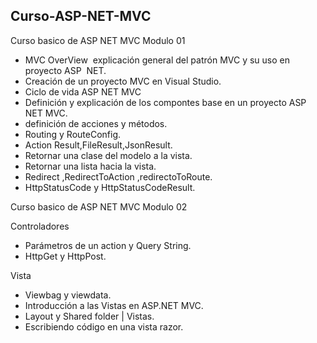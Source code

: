## Curso-ASP-NET-MVC
Curso basico de ASP NET MVC Modulo 01


* MVC OverView  explicación general del patrón MVC y su uso en proyecto ASP  NET.
* Creación de un proyecto MVC en Visual Studio.
* Ciclo de vida ASP NET MVC
* Definición y explicación de los compontes base en un proyecto ASP NET MVC.
* definición de acciones y métodos.
* Routing y RouteConfig.
* Action Result,FileResult,JsonResult.
* Retornar una clase del modelo a la vista.
* Retornar una lista hacia la vista.
* Redirect ,RedirectToAction ,redirectoToRoute.
* HttpStatusCode y HttpStatusCodeResult.

Curso basico de ASP NET MVC Modulo 02

Controladores

*	Parámetros de un action y Query String.
* HttpGet y HttpPost.

Vista

*	Viewbag y viewdata.
*	Introducción a las Vistas en ASP.NET MVC.
*	Layout y Shared folder | Vistas.
*	Escribiendo código en una vista razor.
